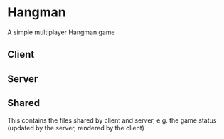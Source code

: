 # Hangman
A simple multiplayer Hangman game

## Client

## Server

## Shared

This contains the files shared by client and server, e.g. the game status (updated by the server, rendered by the client)